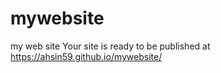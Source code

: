 # mywebsite
my web site
 Your site is ready to be published at https://ahsin59.github.io/mywebsite/
